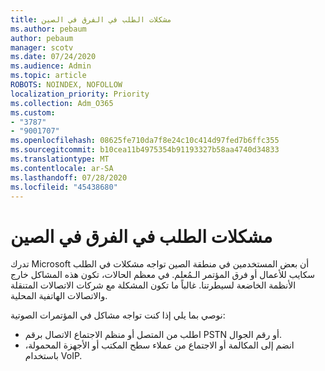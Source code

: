 ```yaml
---
title: مشكلات الطلب في الفرق في الصين
ms.author: pebaum
author: pebaum
manager: scotv
ms.date: 07/24/2020
ms.audience: Admin
ms.topic: article
ROBOTS: NOINDEX, NOFOLLOW
localization_priority: Priority
ms.collection: Adm_O365
ms.custom:
- "3787"
- "9001707"
ms.openlocfilehash: 08625fe710da7f8e24c10c414d97fed7b6ffc355
ms.sourcegitcommit: b10cea11b4975354b91193327b58aa4740d34833
ms.translationtype: MT
ms.contentlocale: ar-SA
ms.lasthandoff: 07/28/2020
ms.locfileid: "45438680"
---
```

# <a name="issues-dialing-into-teams-in-china"></a>مشكلات الطلب في الفرق في الصين

تدرك Microsoft أن بعض المستخدمين في منطقة الصين تواجه مشكلات في الطلب سكايب للأعمال أو فرق المؤتمر الـمُعلم. في معظم الحالات، تكون هذه المشاكل خارج الأنظمة الخاضعة لسيطرتنا. غالباً ما تكون المشكلة مع شركات الاتصالات المتنقلة والاتصالات الهاتفية المحلية.

نوصي بما يلي إذا كنت تواجه مشاكل في المؤتمرات الصوتية:

-   اطلب من المتصل أو منظم الاجتماع الاتصال برقم PSTN أو رقم الجوال.
-   انضم إلى المكالمة أو الاجتماع من عملاء سطح المكتب أو الأجهزة المحمولة، باستخدام VoIP.